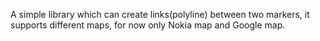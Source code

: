 
A simple library which can create links(polyline) between two markers,
it supports different maps, for now only Nokia map and Google map.